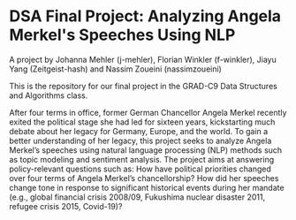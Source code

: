 # DSA Final Project: Analyzing Angela Merkel's Speeches Using NLP
A project by Johanna Mehler (j-mehler), Florian Winkler (f-winkler), Jiayu Yang (Zeitgeist-hash) and Nassim Zoueini (nassimzoueini) 

This is the repository for our final project in the GRAD-C9 Data Structures and Algorithms class.

After four terms in office, former German Chancellor Angela Merkel recently exited the political stage she had led for sixteen years, kickstarting much debate about her legacy for Germany, Europe, and the world. To gain a better understanding of her legacy, this project seeks to analyze Angela Merkel’s speeches using natural language processing (NLP) methods such as topic modeling and sentiment analysis. The project aims at answering policy-relevant questions such as: How have political priorities changed over four terms of Angela Merkel’s chancellorship? How did her speeches change tone in response to significant historical events during her mandate (e.g., global financial crisis 2008/09, Fukushima nuclear disaster 2011, refugee crisis 2015, Covid-19)?
